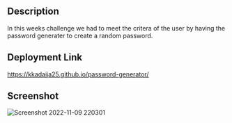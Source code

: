 ## Description
In this weeks challenge we had to meet the critera of the user by having the password generater to create a random password.

## Deployment Link
https://kkadaija25.github.io/password-generator/

## Screenshot
![Screenshot 2022-11-09 220301](https://user-images.githubusercontent.com/111911809/200998059-947c90fb-394a-4225-89a2-f7db3d8578c7.png)
